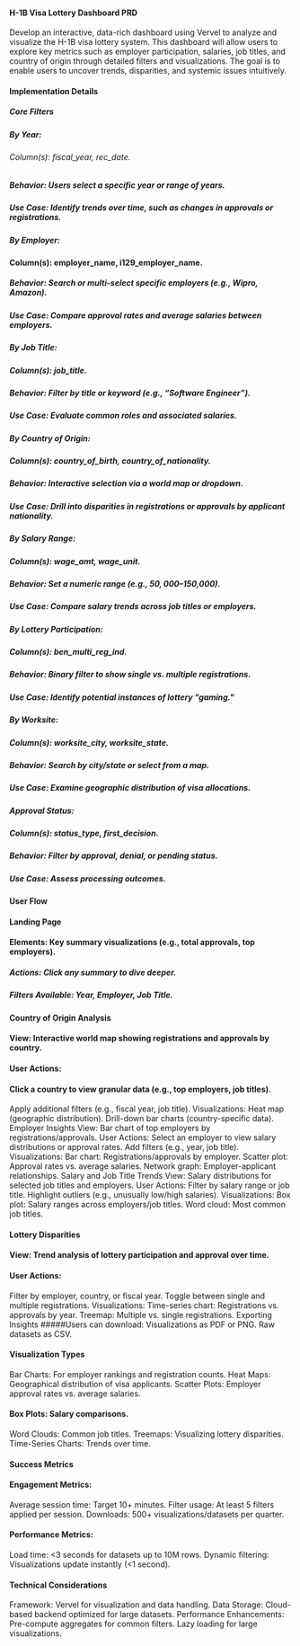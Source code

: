 #### H-1B Visa Lottery Dashboard PRD

Develop an interactive, data-rich dashboard using Vervel to analyze and visualize the H-1B visa lottery system. This dashboard will allow users to explore key metrics such as employer participation, salaries, job titles, and country of origin through detailed filters and visualizations. The goal is to enable users to uncover trends, disparities, and systemic issues intuitively.

#### Implementation Details
##### Core Filters
##### By Year:
###### Column(s): fiscal_year, rec_date.
##### Behavior: Users select a specific year or range of years.
##### Use Case: Identify trends over time, such as changes in approvals or registrations.
##### By Employer:
#### Column(s): employer_name, i129_employer_name.
##### Behavior: Search or multi-select specific employers (e.g., Wipro, Amazon).
##### Use Case: Compare approval rates and average salaries between employers.
##### By Job Title:
##### Column(s): job_title.
##### Behavior: Filter by title or keyword (e.g., “Software Engineer”).
##### Use Case: Evaluate common roles and associated salaries.
##### By Country of Origin:
##### Column(s): country_of_birth, country_of_nationality.
##### Behavior: Interactive selection via a world map or dropdown.
##### Use Case: Drill into disparities in registrations or approvals by applicant nationality.
##### By Salary Range:
##### Column(s): wage_amt, wage_unit.
##### Behavior: Set a numeric range (e.g., $50,000–$150,000).
##### Use Case: Compare salary trends across job titles or employers.
##### By Lottery Participation:
##### Column(s): ben_multi_reg_ind.
##### Behavior: Binary filter to show single vs. multiple registrations.
##### Use Case: Identify potential instances of lottery "gaming."
##### By Worksite:
##### Column(s): worksite_city, worksite_state.
##### Behavior: Search by city/state or select from a map.
##### Use Case: Examine geographic distribution of visa allocations.
##### Approval Status:
##### Column(s): status_type, first_decision.
##### Behavior: Filter by approval, denial, or pending status.
##### Use Case: Assess processing outcomes.

#### User Flow
#### Landing Page
#### Elements: Key summary visualizations (e.g., total approvals, top employers).
##### Actions: Click any summary to dive deeper.
##### Filters Available: Year, Employer, Job Title.
#### Country of Origin Analysis
#### View: Interactive world map showing registrations and approvals by country.
#### User Actions:
#### Click a country to view granular data (e.g., top employers, job titles).
Apply additional filters (e.g., fiscal year, job title).
Visualizations:
Heat map (geographic distribution).
Drill-down bar charts (country-specific data).
Employer Insights
View: Bar chart of top employers by registrations/approvals.
User Actions:
Select an employer to view salary distributions or approval rates.
Add filters (e.g., year, job title).
Visualizations:
Bar chart: Registrations/approvals by employer.
Scatter plot: Approval rates vs. average salaries.
Network graph: Employer-applicant relationships.
Salary and Job Title Trends
View: Salary distributions for selected job titles and employers.
User Actions:
Filter by salary range or job title.
Highlight outliers (e.g., unusually low/high salaries).
Visualizations:
Box plot: Salary ranges across employers/job titles.
Word cloud: Most common job titles.
#### Lottery Disparities
#### View: Trend analysis of lottery participation and approval over time.
#### User Actions:
Filter by employer, country, or fiscal year.
Toggle between single and multiple registrations.
Visualizations:
Time-series chart: Registrations vs. approvals by year.
Treemap: Multiple vs. single registrations.
Exporting Insights
 #####Users can download:
Visualizations as PDF or PNG.
Raw datasets as CSV.

#### Visualization Types
Bar Charts: For employer rankings and registration counts.
Heat Maps: Geographical distribution of visa applicants.
Scatter Plots: Employer approval rates vs. average salaries.
#### Box Plots: Salary comparisons.
Word Clouds: Common job titles.
Treemaps: Visualizing lottery disparities.
Time-Series Charts: Trends over time.

#### Success Metrics
#### Engagement Metrics:
Average session time: Target 10+ minutes.
Filter usage: At least 5 filters applied per session.
Downloads: 500+ visualizations/datasets per quarter.
#### Performance Metrics:
Load time: <3 seconds for datasets up to 10M rows.
Dynamic filtering: Visualizations update instantly (<1 second).

#### Technical Considerations
Framework: Vervel for visualization and data handling.
Data Storage: Cloud-based backend optimized for large datasets.
Performance Enhancements:
Pre-compute aggregates for common filters.
Lazy loading for large visualizations.


